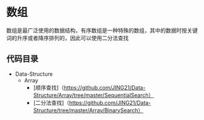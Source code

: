 # 数组

数组是最广泛使用的数据结构，有序数组是一种特殊的数组，其中的数据时按关键词的升序或者降序排列的，因此可以使用二分法查找

## 代码目录

- Data-Structure
  - Array
    - [顺序查找]（https://github.com/JING21/Data-Structure/Array/tree/master/SequentialSearch）
    - [二分法查找]（https://github.com/JING21/Data-Structure/tree/master/Array/BinarySearch）

